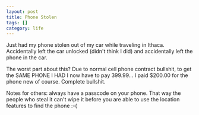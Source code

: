 ```yaml
---
layout: post
title: Phone Stolen
tags: []
category: life
---
```


Just had my phone stolen out of my car while traveling in Ithaca.  Accidentally
left the car unlocked (didn't think I did) and accidentally left the phone in
the car.

The worst part about this? Due to normal cell phone contract bullshit, to get
the SAME PHONE I HAD I now have to pay 399.99... I paid $200.00 for the phone
new of course. Complete bullshit.

Notes for others: always have a passcode on your phone. That way the people who
steal it can't wipe it before you are able to use the location features to find
the phone :-(
